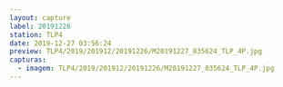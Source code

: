 ```yaml
---
layout: capture
label: 20191226
station: TLP4
date: 2019-12-27 03:56:24
preview: TLP4/2019/201912/20191226/M20191227_035624_TLP_4P.jpg
capturas:
  - imagem: TLP4/2019/201912/20191226/M20191227_035624_TLP_4P.jpg
---
```

